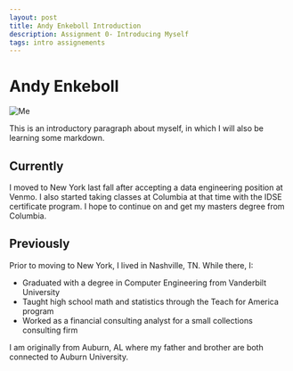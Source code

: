 ```yaml
---
layout: post
title: Andy Enkeboll Introduction
description: Assignment 0- Introducing Myself 
tags: intro assignements
---
```


<!-- use tags blogpost1 blogpost2 blogpost3 for easy grouping -->
<!-- please reserve for @malecki's use only tags 'slides', 'emails' -->

Andy Enkeboll
=============

![Me](https://s3.amazonaws.com/venmo/j5team/AndyEnkeboll.gif)

This is an introductory paragraph about myself, in which I will also be learning some markdown.

Currently
---------
I moved to New York last fall after accepting a data engineering position at Venmo.  I also started taking classes at Columbia at that time with the IDSE certificate program.  I hope to continue on and get my masters degree from Columbia.

Previously
----------

Prior to moving to New York, I lived in Nashville, TN.  While there, I:
 - Graduated with a degree in Computer Engineering from Vanderbilt University
 - Taught high school math and statistics through the Teach for America program
 - Worked as a financial consulting analyst for a small collections consulting firm

I am originally from Auburn, AL where my father and brother are both connected to Auburn University.
